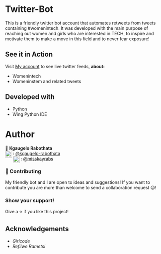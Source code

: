 # Twitter-Bot

This is a friendly twitter bot account that automates retweets from tweets containing #womenintech. It was developed with the main purpose of reaching out women and girls who are interested in TECH, to inspire and motivate them to make a move in this field and to never fear exposure!

## See it in Action

Visit [My account](https://twitter.com/BotGirlcode) to see live twitter feeds, **about:**

- Womenintech
- Womeninstem and related tweets

## Developed with

- Python
- Wing Python IDE

# Author

:bust_in_silhouette: **Kgaugelo Rabothata** <br>
<img align="left" alt="codeSTACKr | Github" width="22px" src="https://cdn.jsdelivr.net/npm/simple-icons@v3/icons/github.svg" />: [@kgaugelo-rabothata](https://github.com/kgaugelo-rabothata) <br>
  <img align="left" alt="codeSTACKr | Twitter" width="22px" src="https://cdn.jsdelivr.net/npm/simple-icons@v3/icons/twitter.svg" /> : [@misskayrabs](https://twitter.com/misskayrabs)

  ### :handshake: Contributing
My friendly bot and I are open to ideas and suggestions! If you want to contribute you are more than welcome to send a collaboration request :wink:!

### Show your support!
Give a :star: if you like this project!

## Acknowledgements

- *Girlcode*
- *Refilwe Rametsi*